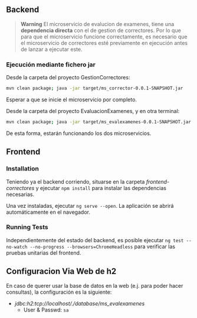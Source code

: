 ## Backend
> **Warning**
> El microservicio de evalucion de examenes, tiene una **dependencia directa** con el de gestion de correctores. Por lo que para que el microservicio funcione correctamente, es necesario que el microservicio de correctores esté previamente en ejecución antes de lanzar a ejecutar este.

### Ejecución mediante fichero jar
Desde la carpeta del proyecto GestionCorrectores: 
```bash
mvn clean package; java -jar target/ms_corrector-0.0.1-SNAPSHOT.jar
```
Esperar a que se inicie el microservicio por completo.

Desde la carpeta del proyecto EvaluacionExamenes, y en otra terminal: 
```bash 
mvn clean package; java -jar target/ms_evalexamenes-0.0.1-SNAPSHOT.jar
```
De esta forma, estarán funcionando los dos microservicios.

## Frontend
### Installation
Teniendo ya el backend corriendo, situarse en la carpeta *frontend-correctores* y ejecutar `npm install` para instalar las dependencias necesarias.

Una vez instaladas, ejecutar `ng serve --open`. La aplicación se abrirá automáticamente en el navegador.

### Running Tests
Independientemente del estado del backend, es posible ejecutar `ng test --no-watch --no-progress --browsers=ChromeHeadless` para verificar las pruebas unitarias del frontend.

## Configuracion Via Web de h2
En caso de querer usar la base de datos en la web (e.j. para poder hacer consultas), la configuración es la siguiente:
- *jdbc:h2:tcp://localhost/./database/ms_evalexamenes*
    - User & Passwd: `sa`